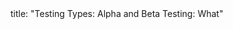 <frontmatter>
title: "Testing Types: Alpha and Beta Testing: What"
</frontmatter>

<include src="index-body.md" boilerplate />
